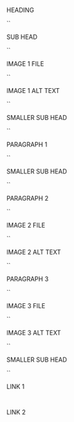 HEADING

``

SUB HEAD

``

IMAGE 1 FILE

``

IMAGE 1 ALT TEXT

``

SMALLER SUB HEAD

``

PARAGRAPH 1

``

SMALLER SUB HEAD

``

PARAGRAPH 2

``

IMAGE 2 FILE

``

IMAGE 2 ALT TEXT

``

PARAGRAPH 3

``

IMAGE 3 FILE

``

IMAGE 3 ALT TEXT

``

SMALLER SUB HEAD

``

LINK 1

``
``

LINK 2

``
``
